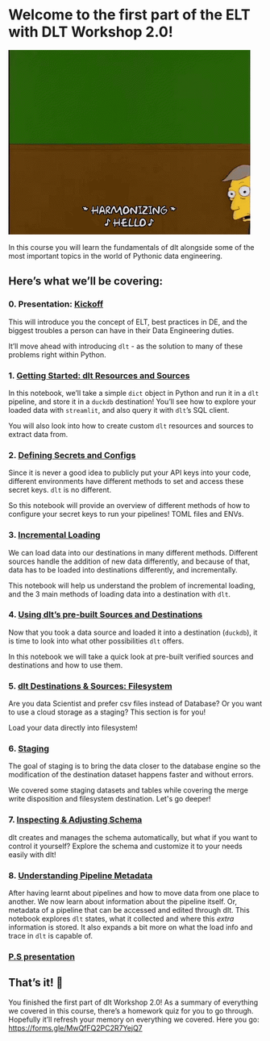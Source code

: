 # Welcome to the first part of the ELT with DLT Workshop 2.0!

![simpsons-hello.gif](simpsons-hello.gif)

In this course you will learn the fundamentals of dlt alongside some of the most important topics in the world of Pythonic data engineering.

## **Here’s what we’ll be covering:**

### 0. Presentation: [Kickoff](https://docs.google.com/presentation/d/1KeTJ_MHpCxmjGTkEhpv5-UYcwpil76adbXUlzA59lFM/edit?usp=sharing)

This will introduce you the concept of ELT, best practices in DE, and the biggest troubles a person can have in their Data Engineering duties. 

It’ll move ahead with introducing `dlt` - as the solution to many of these problems right within Python.

### 1. [Getting Started: dlt Resources and Sources](https://colab.research.google.com/drive/1laas5XkGEQIqmpFX48pIL48-OoV_mEye)

In this notebook, we’ll take a simple `dict` object in Python and run it in a `dlt` pipeline, and store it in a `duckdb` destination!
You’ll see how to explore your loaded data with `streamlit`, and also query it with `dlt`’s SQL client.

You will also look into how to create custom `dlt` resources and sources to extract data from.

### 2. [Defining Secrets and Configs](https://colab.research.google.com/drive/11JW9efItqa31iQeQtABN6Qbc6RcQQMbW)

Since it is never a good idea to publicly put your API keys into your code, different environments have different methods to set and access these secret keys. `dlt` is no different. 

So this notebook will provide an overview of different methods of how to configure your secret keys to run your pipelines! TOML files and ENVs. 

### 3. [Incremental Loading](https://colab.research.google.com/drive/1izVY7a-CuRkV6rKok7Z8MNVIZ11PhMqN)

We can load data into our destinations in many different methods. Different sources handle the addition of new data differently, and because of that, data has to be loaded into destinations differently, and incrementally.

This notebook will help us understand the problem of incremental loading, and the 3 main methods of loading data into a destination with `dlt`.

### 4. [Using dlt’s pre-built Sources and Destinations](https://colab.research.google.com/drive/1Xig8yGmZ5gmbm_NjJ8mR1QMC1C5NUGPZ)
Now that you took a data source and loaded it into a destination (`duckdb`), it is time to look into what other possibilities `dlt` offers. 

In this notebook we will take a quick look at pre-built verified sources and destinations and how to use them.

### 5. [dlt Destinations & Sources: Filesystem](https://colab.research.google.com/drive/1jMW9RfFsvEZ54ehLJkeaEm6ViVaZs5sG)

Are you data Scientist and prefer csv files instead of Database? Or you want to use a cloud storage as a staging? This section is for you! 

Load your data directly into filesystem!

### 6. [Staging](https://colab.research.google.com/drive/1EeJoTkKcqB8-UnsS9cqTwbudo2YN6_Ne)

The goal of staging is to bring the data closer to the database engine so the modification of the destination dataset happens faster and without errors.

We covered some staging datasets and tables while covering the merge write disposition and filesystem destination. Let's go deeper!

### 7. [Inspecting & Adjusting Schema](https://colab.research.google.com/drive/1an46jq5wCv8jQrqShIN1xG45mr92ljor)

dlt creates and manages the schema automatically, but what if you want to control it yourself? Explore the schema and customize it to your needs easily with dlt!


### 8. [Understanding Pipeline Metadata](https://colab.research.google.com/drive/1ABHITE9BlXcN5pxzqIjIz_zcXY9EXlp0#scrollTo=l7Y1oCAvJ79I)

After having learnt about pipelines and how to move data from one place to another. We now learn about information about the pipeline itself. Or, metadata of a pipeline that can be accessed and edited through dlt.
This notebook explores `dlt` states, what it collected and where this *extra* information is stored. It also expands a bit more on what the load info and trace in `dlt` is capable of.

### [P.S presentation](https://docs.google.com/presentation/d/1Zklxe8z-77RRfF6sPhWV9RhGjhy8kwW5gavAdHe8ny8/edit?usp=sharing) 

## That’s it! 🎉

You finished the first part of dlt Workshop 2.0! As a summary of everything we covered in this course, 
there’s a homework quiz for you to go through. Hopefully it’ll refresh your memory on everything we covered. Here you go: https://forms.gle/MwQfFQ2PC2R7YejQ7